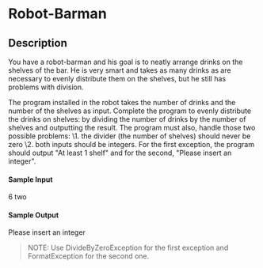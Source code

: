 # Robot-Barman

## Description
You have a robot-barman and his goal is to neatly arrange drinks on the shelves of the bar. He is very smart and takes as many drinks as are necessary to evenly distribute them on the shelves, but he still has problems with division.

The program installed in the robot takes the number of drinks and the number of the shelves as input.
Complete the program to evenly distribute the drinks on shelves: by dividing the number of drinks by the number of shelves and outputting the result.
The program must also, handle those two possible problems:
\1. the divider (the number of shelves) should never be zero
\2. both inputs should be integers.
For the first exception, the program should output "At least 1 shelf" and for the second, "Please insert an integer".

#### Sample Input
6
two

#### Sample Output
Please insert an integer

> NOTE: Use DivideByZeroException for the first exception and FormatException for the second one.
